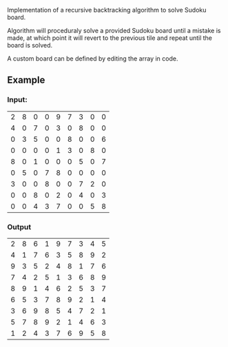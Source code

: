 Implementation of a recursive backtracking algorithm to solve Sudoku board.

Algorithm will proceduraly solve a provided Sudoku board until a mistake is made, at which point it will revert to the previous tile and repeat until the board is solved.

A custom board can be defined by editing the array in code.

## Example
### Input:

|   |   |   |   |   |   |   |   |   |
|---|---|---|---|---|---|---|---|---|
| 2 | 8 | 0 | 0 | 9 | 7 | 3 | 0 | 0 |
| 4 | 0 | 7 | 0 | 3 | 0 | 8 | 0 | 0 |  
| 0 | 3 | 5 | 0 | 0 | 8 | 0 | 0 | 6 |  
| 0 | 0 | 0 | 0 | 1 | 3 | 0 | 8 | 0 |  
| 8 | 0 | 1 | 0 | 0 | 0 | 5 | 0 | 7 |  
| 0 | 5 | 0 | 7 | 8 | 0 | 0 | 0 | 0 |  
| 3 | 0 | 0 | 8 | 0 | 0 | 7 | 2 | 0 |  
| 0 | 0 | 8 | 0 | 2 | 0 | 4 | 0 | 3 |  
| 0 | 0 | 4 | 3 | 7 | 0 | 0 | 5 | 8 |  

### Output

|   |   |   |   |   |   |   |   |   |
|---|---|---|---|---|---|---|---|---|
| 2 | 8 | 6 | 1 | 9 | 7 | 3 | 4 | 5 |  
| 4 | 1 | 7 | 6 | 3 | 5 | 8 | 9 | 2 |  
| 9 | 3 | 5 | 2 | 4 | 8 | 1 | 7 | 6 |  
| 7 | 4 | 2 | 5 | 1 | 3 | 6 | 8 | 9 |  
| 8 | 9 | 1 | 4 | 6 | 2 | 5 | 3 | 7 |  
| 6 | 5 | 3 | 7 | 8 | 9 | 2 | 1 | 4 |  
| 3 | 6 | 9 | 8 | 5 | 4 | 7 | 2 | 1 |  
| 5 | 7 | 8 | 9 | 2 | 1 | 4 | 6 | 3 |  
| 1 | 2 | 4 | 3 | 7 | 6 | 9 | 5 | 8 |  
